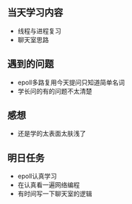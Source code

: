 ﻿## 当天学习内容

 - 线程与进程复习
 - 聊天室思路

## 遇到的问题

 - epoll多路复用今天提问只知道简单名词
 - 学长问的有的问题不太清楚

## 感想

 - 还是学的太表面太肤浅了

## 明日任务

 - epoll认真学习
 - 在认真看一遍网络编程
 - 有时间写一下聊天室的逻辑

